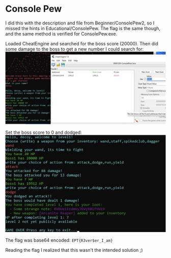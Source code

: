 # Console Pew

I did this with the description and file from Beginner/ConsolePew2, so I missed the hints in Educational/ConsolePew. The flag is the same though, and the same method is verified for ConsolePew.exe.

Loaded CheatEngine and searched for the boss score (20000). Then did some damage to the boss to get a new number I could search for:
![](./cheatengine1.png)

Set the boss score to 0 and dodged:
![](./cheatengine2.png)

The flag was base64 encoded: `EPT{R3ver$er_I_am}`

Reading the flag I realized that this wasn't the intended solution ;)
